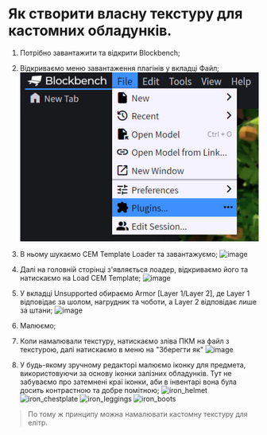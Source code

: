 # Як створити власну текстуру для кастомних обладунків.

 1. Потрібно завантажити та відкрити Blockbench;
 2. Відкриваємо меню завантаження плагінів у вкладці Файл; ![image](images/armor1.jpg)

 3. В ньому шукаємо CEM Template Loader та завантажуємо; ![image](https://github.com/user-attachments/assets/df24109e-e892-452e-afca-8c2c9ddf193d)

 4. Далі на головній сторінці з'являється лоадер, відкриваємо його та натискаємо на Load CEM Template; ![image](https://github.com/user-attachments/assets/a21430c1-bdfe-46b9-82bc-5fa1210e244a)

 5. У вкладці Unsupported обираємо Armor [Layer 1/Layer 2], де Layer 1 відповідає за шолом, нагрудник та чоботи, а Layer 2 відповідає лише за штани; ![image](https://github.com/user-attachments/assets/e02dfd8b-1e06-4b57-85d8-1052becb6955)

 6. Малюємо;
 7. Коли намалювали текстуру, натискаємо зліва ПКМ на файл з текстурою, далі натискаємо в меню на "Зберегти як" ![image](https://github.com/user-attachments/assets/982f9789-6e43-44ef-b7d1-38e3aa53d929)
 8. У будь-якому зручному редакторі малюємо іконку для предмета, використовуючи за основу іконки залізних обладунків. Тут не забуваємо про затемнені краї іконки, аби в інвентарі вона була досить контрастною та добре помітною;
![iron_helmet](https://github.com/user-attachments/assets/a59f9847-1667-4e29-a68a-fe5c56faad25)
![iron_chestplate](https://github.com/user-attachments/assets/d3dbdcdc-5873-4a1f-828d-340148d4812c)
![iron_leggings](https://github.com/user-attachments/assets/7e3370d9-d6ef-446c-a361-168d11b255fb)
![iron_boots](https://github.com/user-attachments/assets/8f561bde-64c3-4d6b-bbf0-cf0c49ec4830)

> По тому ж принципу можна намалювати кастомну текстуру для елітр.
